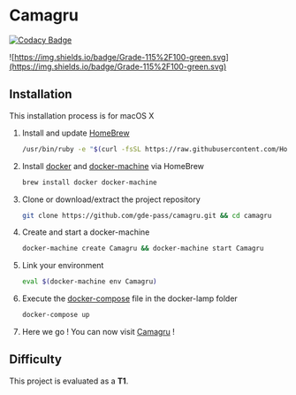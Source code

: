 # Camagru

[![Codacy Badge](https://api.codacy.com/project/badge/Grade/8319bfd1e46a4e84aefb3e9b6466055c)](https://app.codacy.com/app/gde-pass/Camagru?utm_source=github.com&utm_medium=referral&utm_content=gde-pass/Camagru&utm_campaign=Badge_Grade_Dashboard)

![https://img.shields.io/badge/Grade-115%2F100-green.svg](https://img.shields.io/badge/Grade-115%2F100-green.svg)

## Installation 

This installation process is for macOS X

1. Install and update [HomeBrew](https://brew.sh/)
    
    ```bash
    /usr/bin/ruby -e "$(curl -fsSL https://raw.githubusercontent.com/Homebrew/install/master/install)" && brew update
    ```

2. Install [docker](https://www.docker.com/) and [docker-machine](https://docs.docker.com/machine/) via HomeBrew
    
    ```bash
    brew install docker docker-machine
    ```

3. Clone or download/extract the project repository
    
    ```bash
    git clone https://github.com/gde-pass/camagru.git && cd camagru
    ```

4. Create and start a docker-machine
    
    ```bash
    docker-machine create Camagru && docker-machine start Camagru
    ```

5. Link your environment 

    ```bash
    eval $(docker-machine env Camagru)   
    ```

6. Execute the [docker-compose](https://docs.docker.com/compose/) file in the docker-lamp folder
    
    ```bash
    docker-compose up 
    ```
    
 7. Here we go ! You can now visit [Camagru](http://192.168.99.100:80) !

## Difficulty

This project is evaluated as a **T1**.
